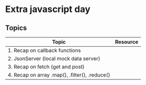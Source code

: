 # Extra javascript day

## Topics

| Topic                                    | Resource |
| ---------------------------------------- | -------- |
| 1. Recap on callback functions           |          |
| 2. JsonServer (local mock data server)   |          |
| 3. Recap on fetch (get and post)         |          |
| 4. Recap on array .map(), .filter(), .reduce() |    |

